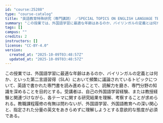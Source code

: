 ```yaml
---
id: "course:25288"
type: "course-catalog"
title: "英語教育特殊研究（専門講読） ／SPECIAL TOPICS ON ENGLISH LANGUAGE TEACHING: DIRECTED READINGS"
summary: "この授業では、外国語学習に最適な年齢はあるのか、バイリンガルの定義とは何か、といった第二言語習得（SLA）において頻繁に議論されているトピックについて、英語で書かれた専門書を読み進めることで、読解力を磨き、専門分野の知識を深めることを目的と…"
tags: []
campus: ""
credits: 2
instructors: []
license: "CC-BY-4.0"
version:
  created_at: "2025-10-09T03:48:57Z"
  updated_at: "2025-10-09T03:48:57Z"
---
```

この授業では、外国語学習に最適な年齢はあるのか、バイリンガルの定義とは何か、といった第二言語習得（SLA）において頻繁に議論されているトピックについて、英語で書かれた専門書を読み進めることで、読解力を磨き、専門分野の知識を深めることを目的とする。受講者は、自己の外国語学習経験、または教授経験と関連づけながら、各テーマに関する研究結果を理解、考察することが求められる。教職課程履修の有無は問わないが、外国語学習、外国語教育への深い関心と、指定された分量の英文をあきらめずに理解しようとする意欲的な態度が必須である。
